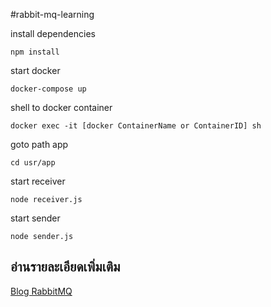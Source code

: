 #rabbit-mq-learning

install dependencies
```
npm install
```

start docker
```
docker-compose up
```

shell to docker container
```
docker exec -it [docker ContainerName or ContainerID] sh
```

goto path app
```
cd usr/app
```

start receiver
```
node receiver.js
```

start sender
```
node sender.js
```

อ่านรายละเอียดเพิ่มเติม
------

[Blog RabbitMQ](https://medium.com/p/36e1fcc1f7b5/edit) 
